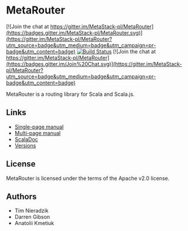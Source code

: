 # MetaRouter

[![Join the chat at https://gitter.im/MetaStack-pl/MetaRouter](https://badges.gitter.im/MetaStack-pl/MetaRouter.svg)](https://gitter.im/MetaStack-pl/MetaRouter?utm_source=badge&utm_medium=badge&utm_campaign=pr-badge&utm_content=badge)
[![Build Status](https://travis-ci.org/MetaStack-pl/MetaRouter.svg)](https://travis-ci.org/MetaStack-pl/MetaRouter)
[![Join the chat at https://gitter.im/MetaStack-pl/MetaRouter](https://badges.gitter.im/Join%20Chat.svg)](https://gitter.im/MetaStack-pl/MetaRouter?utm_source=badge&utm_medium=badge&utm_campaign=pr-badge&utm_content=badge)

MetaRouter is a routing library for Scala and Scala.js.

## Links
* [Single-page manual](http://metastack.pl/metarouter/latest.html)
* [Multi-page manual](http://metastack.pl/metarouter/latest/index.html)
* [ScalaDoc](https://www.javadoc.io/doc/pl.metastack/metarouter_2.11/)
* [Versions](http://search.maven.org/#search%7Cgav%7C1%7Cg%3A%22pl.metastack%22%20AND%20a%3A%22metarouter_2.11%22)

## License
MetaRouter is licensed under the terms of the Apache v2.0 license.

## Authors
* Tim Nieradzik
* Darren Gibson
* Anatolii Kmetiuk

